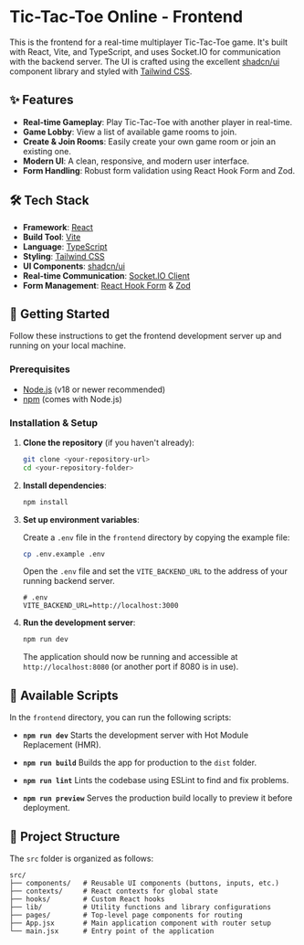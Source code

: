# Tic-Tac-Toe Online - Frontend

This is the frontend for a real-time multiplayer Tic-Tac-Toe game. It's built with React, Vite, and TypeScript, and uses Socket.IO for communication with the backend server. The UI is crafted using the excellent [shadcn/ui](https://ui.shadcn.com/) component library and styled with [Tailwind CSS](https://tailwindcss.com/).

## ✨ Features

- **Real-time Gameplay**: Play Tic-Tac-Toe with another player in real-time.
- **Game Lobby**: View a list of available game rooms to join.
- **Create & Join Rooms**: Easily create your own game room or join an existing one.
- **Modern UI**: A clean, responsive, and modern user interface.
- **Form Handling**: Robust form validation using React Hook Form and Zod.

## 🛠️ Tech Stack

- **Framework**: [React](https://react.dev/)
- **Build Tool**: [Vite](https://vitejs.dev/)
- **Language**: [TypeScript](https://www.typescriptlang.org/)
- **Styling**: [Tailwind CSS](https://tailwindcss.com/)
- **UI Components**: [shadcn/ui](https://ui.shadcn.com/)
- **Real-time Communication**: [Socket.IO Client](https://socket.io/docs/v4/client-api/)
- **Form Management**: [React Hook Form](https://react-hook-form.com/) & [Zod](https://zod.dev/)

## 🚀 Getting Started

Follow these instructions to get the frontend development server up and running on your local machine.

### Prerequisites

- [Node.js](https://nodejs.org/) (v18 or newer recommended)
- [npm](https://www.npmjs.com/) (comes with Node.js)

### Installation & Setup

1.  **Clone the repository** (if you haven't already):

    ```bash
    git clone <your-repository-url>
    cd <your-repository-folder>
    ```

2.  **Install dependencies**:

    ```bash
    npm install
    ```

3.  **Set up environment variables**:

    Create a `.env` file in the `frontend` directory by copying the example file:

    ```bash
    cp .env.example .env
    ```

    Open the `.env` file and set the `VITE_BACKEND_URL` to the address of your running backend server.

    ```env
    # .env
    VITE_BACKEND_URL=http://localhost:3000
    ```

4.  **Run the development server**:

    ```bash
    npm run dev
    ```

    The application should now be running and accessible at `http://localhost:8080` (or another port if 8080 is in use).

## 📜 Available Scripts

In the `frontend` directory, you can run the following scripts:

- **`npm run dev`**
  Starts the development server with Hot Module Replacement (HMR).

- **`npm run build`**
  Builds the app for production to the `dist` folder.

- **`npm run lint`**
  Lints the codebase using ESLint to find and fix problems.

- **`npm run preview`**
  Serves the production build locally to preview it before deployment.

## 📁 Project Structure

The `src` folder is organized as follows:

```
src/
├── components/   # Reusable UI components (buttons, inputs, etc.)
├── contexts/     # React contexts for global state
├── hooks/        # Custom React hooks
├── lib/          # Utility functions and library configurations
├── pages/        # Top-level page components for routing
├── App.jsx       # Main application component with router setup
└── main.jsx      # Entry point of the application
```
